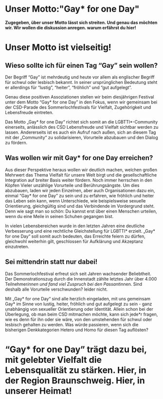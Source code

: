 # Unser Motto:"Gay* for one Day"

**Zugegeben, über unser Motto lässt sich streiten. Und genau das möchten wir. Wir wollen die diskussion anregen. warum erfährst du hier!**

# Unser Motto ist vielseitig!

## Wieso sollte ich für einen Tag “Gay” sein wollen?

Der Begriff “Gay” ist mehrdeutig und heute vor allem als englischer Begriff für schwul oder lesbisch bekannt. In seiner ursprünglichen Bedeutung steht er allerdings für “lustig”, “heiter”, “fröhlich” und “gut aufgelegt”.

Genau diese positiven Assoziationen stellen wir beim diesjährigen Festival unter dem Motto “Gay* for one Day” in den Fokus, wenn wir gemeinsam bei der CSD-Parade des Sommerlochfestivals für Vielfalt, Zugehörigkeit und Lebensfreude eintreten.

Das Motto „Gay* for one Day“ richtet sich somit an die LGBTTI*-Community einerseits, anlässlich des CSD Lebensfreude und Vielfalt sichtbar werden zu lassen. Andererseits ist es auch ein Aufruf nach außen, sich an diesem Tag mit der „Community“ zu solidarisieren, Vorurteile abzubauen und den Dialog zu fördern.

## Was wollen wir mit Gay* for one Day erreichen?

Aus dieser Perspektive heraus wollen wir deutlich machen, welchen großen Mehrwert  das Thema Vielfalt für unsere Welt birgt und die gesellschaftliche Integration auf breiter Basis weiter fördern. Noch immer herrschen in den Köpfen Vieler unzählige Vorurteile und Berührungsängste. Um dies abzubauen, laden wir jeden Einzelnen, aber auch Organisationen dazu ein, einmal “Gay* for one Day” zu sein und zu erfahren, wie fröhlich und heiter das Leben sein kann, wenn Unterschiede, wie beispielsweise sexuelle Orientierung, gleichgültig sind und das Verbindende im Vordergrund steht. Denn wie sagt man so schön: Du kannst erst über einen Menschen urteilen, wenn du eine Meile in seinen Schuhen gegangen bist.

In vielen Lebensbereichen wurde in den letzten Jahren eine deutliche Verbesserung und eine rechtliche Gleichstellung für LGBTTI* erzielt. „Gay* for one Day“ soll somit auch bedeuten, das Erreichte feiern zu dürfen, gleichwohl weiterhin gilt, geschlossen für Aufklärung und Akzeptanz einzutreten.

## Sei mittendrin statt nur dabei!
Das Sommerlochfestival erfreut sich seit Jahren wachsender Beliebtheit. Der Demonstrationszug durch die Innenstadt zählte letztes Jahr über 4.000 Teilnehmer*innen und fand viel Zuspruch bei den Passant*innen. Sind deshalb alle Vorurteile verschwunden? leider nicht.

Mit „Gay* for one Day“ sind alle herzlich eingeladen, mit uns gemeinsam Gay* im Sinne von lustig, heiter, fröhlich und gut aufgelegt zu sein - ganz unabhängig von sexueller Orientierung oder Identität. Allein schon bei der Überlegung, ob man beim CSD mitmachen möchte, kann sich jede*r fragen, wie es denn für ihn oder sie wäre, von den umstehenden für schwul oder lesbisch gehalten zu werden. Was würde passieren, wenn sich die bisherigen Denkkategorien Hetero und Homo für diesen Tag auflösten?

# “Gay* for one Day” trägt dazu bei, mit gelebter Vielfalt die Lebensqualität zu stärken. Hier, in der Region Braunschweig. Hier, in unserer Heimat!
